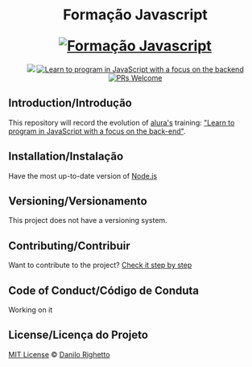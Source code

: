 <h1 align="center">
  <p align="center">Formação Javascript</p>
  <a href="https://github.com/danilo-righetto?tab=repositories"><img src="https://i.imgur.com/dZAFKCl.png" alt="Formação Javascript"></a>
</h1>

<p align="center">
  <a href="#license"><img src="https://img.shields.io/github/license/sourcerer-io/hall-of-fame.svg?colorB=ff0000"></a>
  <a href="https://cursos.alura.com.br/formacao-js-backend"><img src="https://img.shields.io/badge/javascript-working-brightgreen?color=green
" alt="Learn to program in JavaScript with a focus on the backend"></a>
  <a href="CONTRIBUTING.md#pull-requests"><img src="https://img.shields.io/badge/PRs-welcome-brightgreen.svg" alt="PRs Welcome"></a>
</p>

## Introduction/Introdução

This repository will record the evolution of [alura's](https://cursos.alura.com.br/) training: ["Learn to program in JavaScript with a focus on the back-end"](https://cursos.alura.com.br/formacao-js-backend).

## Installation/Instalação

Have the most up-to-date version of [Node.js](https://nodejs.org/en)

## Versioning/Versionamento

This project does not have a versioning system.

## Contributing/Contribuir

Want to contribute to the project? [Check it step by step](./CONTRIBUTING.md)

## Code of Conduct/Código de Conduta

Working on it

## License/Licença do Projeto

[MIT License](./LICENSE.md) © [Danilo Righetto](https://www.danilorighetto.com.br/)
